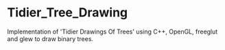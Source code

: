 # Tidier_Tree_Drawing
Implementation of 'Tidier Drawings Of Trees' using C++, OpenGL, freeglut and glew to draw binary trees.
